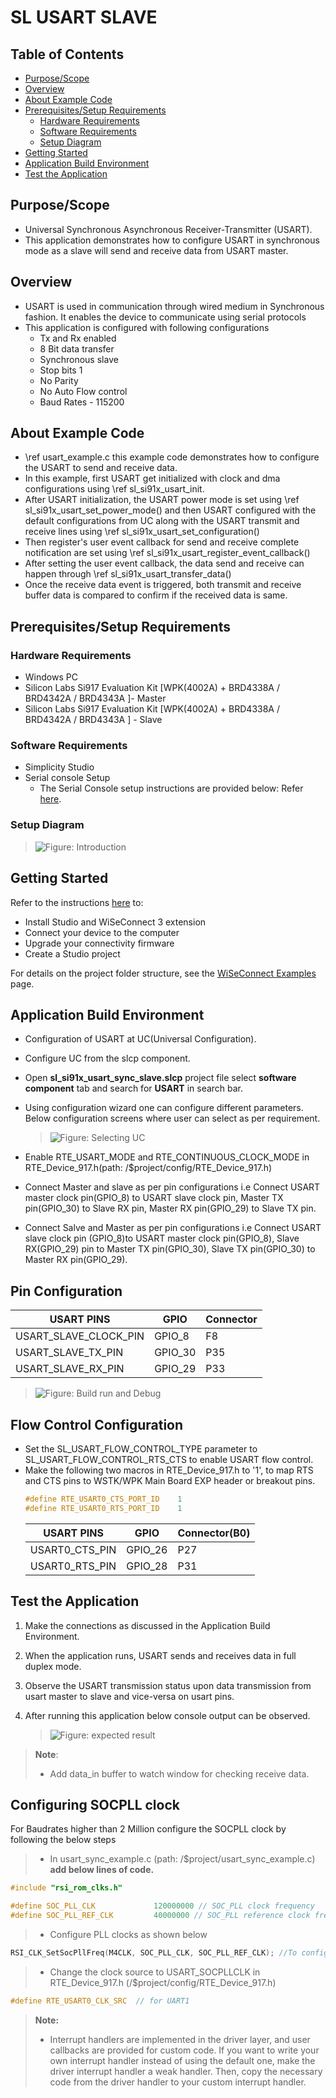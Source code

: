 # SL USART SLAVE

## Table of Contents

- [Purpose/Scope](#purposescope)
- [Overview](#overview)
- [About Example Code](#about-example-code)
- [Prerequisites/Setup Requirements](#prerequisitessetup-requirements)
  - [Hardware Requirements](#hardware-requirements)
  - [Software Requirements](#software-requirements)
  - [Setup Diagram](#setup-diagram)
- [Getting Started](#getting-started)
- [Application Build Environment](#application-build-environment)
- [Test the Application](#test-the-application)

## Purpose/Scope

- Universal Synchronous Asynchronous Receiver-Transmitter (USART).
- This application demonstrates how to configure USART in synchronous mode as a slave will send and receive data from USART master.

## Overview

- USART is used in communication through wired medium in Synchronous fashion. It enables the device to communicate using serial protocols
- This application is configured with following configurations
  - Tx and Rx enabled
  - 8 Bit data transfer
  - Synchronous slave 
  - Stop bits 1
  - No Parity
  - No Auto Flow control
  - Baud Rates - 115200

## About Example Code

- \ref usart_example.c this example code demonstrates how to configure the USART to send and receive data.
- In this example, first USART get initialized with clock and dma configurations using \ref sl_si91x_usart_init.
- After USART initialization, the USART power mode is set using \ref sl_si91x_usart_set_power_mode() and then USART configured with the default configurations from UC along with the USART transmit and receive lines using \ref sl_si91x_usart_set_configuration()
- Then register's user event callback for send and receive complete notification are set using
  \ref sl_si91x_usart_register_event_callback()
- After setting the user event callback, the data send and receive can happen through \ref sl_si91x_usart_transfer_data()
- Once the receive data event is triggered, both transmit and receive buffer data is compared to confirm if the received data is
  same. 

## Prerequisites/Setup Requirements

### Hardware Requirements

- Windows PC
- Silicon Labs Si917 Evaluation Kit [WPK(4002A) +  BRD4338A / BRD4342A / BRD4343A ]- Master
- Silicon Labs Si917 Evaluation Kit [WPK(4002A) +  BRD4338A / BRD4342A / BRD4343A ] - Slave

### Software Requirements

- Simplicity Studio
- Serial console Setup
  - The Serial Console setup instructions are provided below:
Refer [here](https://docs.silabs.com/wiseconnect/latest/wiseconnect-developers-guide-developing-for-silabs-hosts/#console-input-and-output).

### Setup Diagram

> ![Figure: Introduction](resources/readme/setupdiagram.png)

## Getting Started

Refer to the instructions [here](https://docs.silabs.com/wiseconnect/latest/wiseconnect-getting-started/) to:

- Install Studio and WiSeConnect 3 extension
- Connect your device to the computer
- Upgrade your connectivity firmware
- Create a Studio project

For details on the project folder structure, see the [WiSeConnect Examples](https://docs.silabs.com/wiseconnect/latest/wiseconnect-examples/#example-folder-structure) page.

## Application Build Environment

- Configuration of USART at UC(Universal Configuration).
- Configure UC from the slcp component.
- Open **sl_si91x_usart_sync_slave.slcp** project file select **software component** tab and search for **USART** in search bar.
- Using configuration wizard one can configure different parameters. Below configuration screens where user can select as per requirement.

  > ![Figure: Selecting UC](resources/uc_screen/usart_uc.png)

- Enable RTE_USART_MODE and RTE_CONTINUOUS_CLOCK_MODE in RTE_Device_917.h(path: /$project/config/RTE_Device_917.h)
- Connect Master and slave as per pin configurations i.e Connect USART master clock pin(GPIO_8) to USART slave clock pin, Master TX pin(GPIO_30) to Slave RX pin, Master RX pin(GPIO_29) to Slave TX pin.

 - Connect Salve and Master as per pin configurations i.e Connect USART slave clock pin (GPIO_8)to USART master clock pin(GPIO_8), Slave RX(GPIO_29) pin to Master TX pin(GPIO_30), Slave TX pin(GPIO_30) to Master RX pin(GPIO_29).


## Pin Configuration

  | USART PINS             | GPIO    | Connector     | 
  | ---------------------- | ------- | ------------- | 
  | USART_SLAVE_CLOCK_PIN  | GPIO_8  |     F8        |
  | USART_SLAVE_TX_PIN     | GPIO_30 |     P35       | 
  | USART_SLAVE_RX_PIN     | GPIO_29 |     P33       |  


 > ![Figure: Build run and Debug](resources/readme/image513d.png)

## Flow Control Configuration

- Set the SL_USART_FLOW_CONTROL_TYPE parameter to SL_USART_FLOW_CONTROL_RTS_CTS to enable USART flow control.
- Make the following two macros in RTE_Device_917.h to '1', to map RTS and CTS pins to WSTK/WPK Main Board EXP header or breakout pins.
  ```C
  #define RTE_USART0_CTS_PORT_ID    1
  #define RTE_USART0_RTS_PORT_ID    1
  ```
  | USART PINS     | GPIO    | Connector(B0) |
  | -------------- | ------- | ------------- |
  | USART0_CTS_PIN | GPIO_26 |     P27       |
  | USART0_RTS_PIN | GPIO_28 |     P31       |

## Test the Application

1. Make the connections as discussed in the Application Build Environment.
2. When the application runs, USART sends and receives data in full duplex mode.
3. Observe the USART transmission status upon data transmission from usart master to slave and vice-versa on usart pins.
4. After running this application below console output can be observed.

    > ![Figure: expected result](resources/readme/usart_slave_console_output.png)
>
> **Note**:
>
>- Add data_in buffer to watch window for checking receive data.

## Configuring SOCPLL clock

For Baudrates higher than 2 Million configure the SOCPLL clock by following the below steps
>- In usart_sync_example.c (path: /$project/usart_sync_example.c) **add below lines of code.** 
```c
#include "rsi_rom_clks.h"

#define SOC_PLL_CLK             120000000 // SOC_PLL clock frequency
#define SOC_PLL_REF_CLK         40000000 // SOC_PLL reference clock frequency
```
>- Configure PLL clocks as shown below
```c
RSI_CLK_SetSocPllFreq(M4CLK, SOC_PLL_CLK, SOC_PLL_REF_CLK); //To configure SOCPLL clock frequency
```
>- Change the clock source to USART_SOCPLLCLK in RTE_Device_917.h (/$project/config/RTE_Device_917.h)
```c
#define RTE_USART0_CLK_SRC  // for UART1
```

> **Note:**
>
> - Interrupt handlers are implemented in the driver layer, and user callbacks are provided for custom code. If you want to write your own interrupt handler instead of using the default one, make the driver interrupt handler a weak handler. Then, copy the necessary code from the driver handler to your custom interrupt handler.
